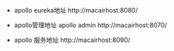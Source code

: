 - apollo eureka地址
  http://macairhost:8080/

- apollo管理地址 apollo admin
  http://macairhost:8070/

- apollo 服务地址
  http://macairhost:8090/